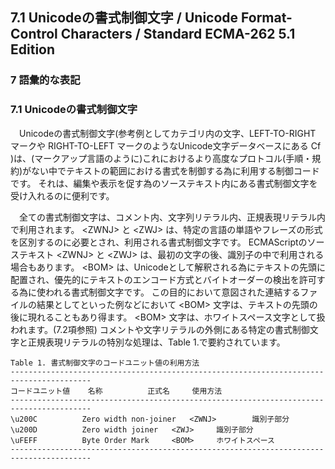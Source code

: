 7.1 Unicodeの書式制御文字 / Unicode Format-Control Characters / Standard ECMA-262 5.1 Edition
---------------------------------------------------------------------------------------------

### 7 語彙的な表記

### 7.1 Unicodeの書式制御文字

　Unicodeの書式制御文字(参考例としてカテゴリ内の文字、LEFT-TO-RIGHT マークや RIGHT-TO-LEFT マークのようなUnicode文字データベースにある Cf )は、(マークアップ言語のように)これにおけるより高度なプロトコル(手順・規約)がない中でテキストの範囲における書式を制御する為に利用する制御コードです。 それは、編集や表示を促す為のソーステキスト内にある書式制御文字を受け入れるのに便利です。

　全ての書式制御文字は、コメント内、文字列リテラル内、正規表現リテラル内で利用されます。 \<ZWNJ\> と \<ZWJ\> は、特定の言語の単語やフレーズの形式を区別するのに必要とされ、利用される書式制御文字です。 ECMAScriptのソーステキスト \<ZWNJ\> と \<ZWJ\> は、最初の文字の後、識別子の中で利用される場合もあります。 \<BOM\> は、Unicodeとして解釈される為にテキストの先頭に配置され、優先的にテキストのエンコード方式とバイトオーダーの検出を許可する為に使われる書式制御文字です。 この目的において意図された連結するファイルの結果としてといった例などにおいて \<BOM\> 文字は、テキストの先頭の後に現れることもあり得ます。 \<BOM\> 文字は、ホワイトスペース文字として扱われます。(7.2項参照) コメントや文字リテラルの外側にある特定の書式制御文字と正規表現リテラルの特別な処理は、Table 1.で要約されています。

    Table 1. 書式制御文字のコードユニット値の利用方法
    ----------------------------------------------------------------------------------------
    コードユニット値    名称          正式名     使用方法
    ----------------------------------------------------------------------------------------
    \u200C          Zero width non-joiner   <ZWNJ>        識別子部分
    \u200D          Zero width joiner   <ZWJ>     識別子部分
    \uFEFF          Byte Order Mark     <BOM>     ホワイトスペース
    ----------------------------------------------------------------------------------------


